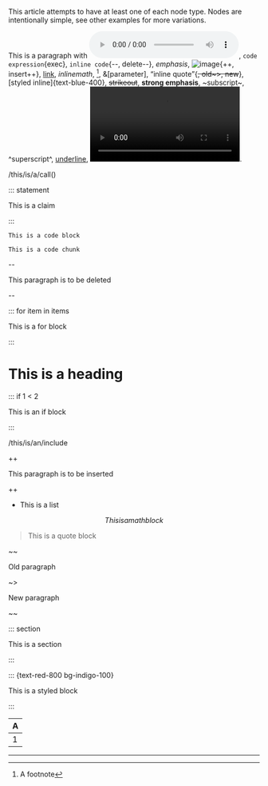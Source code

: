 This article attempts to have at least one of each node type. Nodes are intentionally simple, see other examples for more variations.

This is a paragraph with ![audio](https://example.org/cat.mp3), `code expression`{exec}, `inline code`{--, delete--}, _emphasis_, ![image](https://example.org/cat.jpg){++, insert++}, [link](https://example.org), $inline math$, [^1], &[parameter], <q>inline quote</q>{~~, old~>, new~~}, [styled inline]{text-blue-400}, ~~strikeout~~, **strong emphasis**, ~subscript~, ^superscript^, <u>underline</u>, ![video](https://example.org/cat.mp4).

/this/is/a/call()

::: statement

This is a claim

:::

```
This is a code block
```

```exec
This is a code chunk
```

--

This paragraph is to be deleted

--

::: for item in items

This is a for block

:::

# This is a heading

::: if 1 < 2

This is an if block

:::

/this/is/an/include

++

This paragraph is to be inserted

++

- This is a list

$$
This is a math block
$$

> This is a quote block

~~

Old paragraph

~>

New paragraph

~~

::: section

This is a section

:::

::: {text-red-800 bg-indigo-100}

This is a styled block

:::

| A   |
| --- |
| 1   |

***

[^1]: A footnote